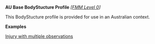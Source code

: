 **AU Base BodyStucture Profile**  *[[FMM Level 0](guidance.html)]*

This BodyStucture profile is provided for use in an Australian context.

**Examples**

[Injury with multiple observations](BodyStructure-example0.html)